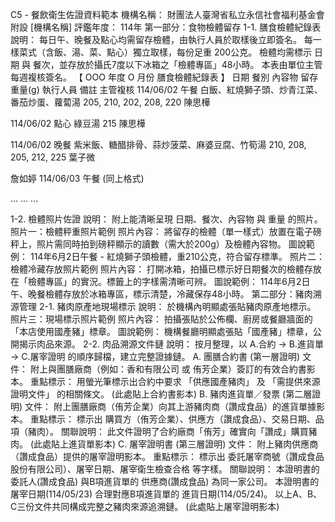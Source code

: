 C5 - 餐飲衛生佐證資料範本
機構名稱： 財團法人臺灣省私立永信社會福利基金會附設 [機構名稱]
評鑑年度： 114年
第一部分：食物檢體留存
1-1. 膳食檢體紀錄表
說明：
每日午、晚餐及點心均需留存檢體，由執行人員於取樣後立即簽名。
每一樣菜式（含飯、湯、菜、點心）獨立取樣，每份足重 200公克。
檢體均需標示 日期 與 餐次，並存放於攝氏7度以下冰箱之「檢體專區」48小時。
本表由單位主管每週複核簽名。
【 OOO 年度 O 月份 膳食檢體紀錄表 】
日期
餐別
內容物
留存重量(g)
執行人員
備註
主管複核
114/06/02
午餐
白飯、紅燒獅子頭、炒青江菜、番茄炒蛋、蘿蔔湯
205, 210, 202, 208, 220
陳思樺


114/06/02
點心
綠豆湯
215
陳思樺


114/06/02
晚餐
紫米飯、糖醋排骨、蒜炒菠菜、麻婆豆腐、竹筍湯
210, 208, 205, 212, 225
葉子微

詹如婷
114/06/03
午餐
(同上格式)




...
...
...




1-2. 檢體照片佐證
說明： 附上能清晰呈現 日期、餐次、內容物 與 重量 的照片。
照片一：檢體秤重照片範例
照片內容： 將留存的檢體（單一樣式）放置在電子磅秤上，照片需同時拍到磅秤顯示的讀數（需大於200g）及檢體內容物。
圖說範例： 114年6月2日午餐 - 紅燒獅子頭檢體，重210公克，符合留存標準。
照片二：檢體冷藏存放照片範例
照片內容： 打開冰箱，拍攝已標示好日期餐次的檢體存放在「檢體專區」的實況。標籤上的字樣需清晰可辨。
圖說範例： 114年6月2日午、晚餐檢體存放於冰箱專區，標示清楚，冷藏保存48小時。
第二部分：豬肉溯源管理
2-1. 豬肉原產地現場標示
說明： 於機構內明顯處張貼豬肉原產地標示。
照片三：現場標示照片範例
照片內容： 拍攝張貼於公佈欄、廚房或餐廳牆面的「本店使用國產豬」標章。
圖說範例： 機構餐廳明顯處張貼「國產豬」標章，公開揭示肉品來源。
2-2. 肉品溯源文件鏈
說明： 按月整理，以 A.合約 -> B.進貨單 -> C.屠宰證明 的順序歸檔，建立完整證據鏈。
A. 團膳合約書 (第一層證明)
文件： 附上與團膳廠商（例如：香和有限公司 或 侑芳企業）簽訂的有效合約書影本。
重點標示： 用螢光筆標示出合約中要求 「供應國產豬肉」 及 「需提供來源證明文件」 的相關條文。
(此處貼上合約書影本)
B. 豬肉進貨單／發票 (第二層證明)
文件： 附上團膳廠商（侑芳企業）向其上游豬肉商（讚成食品）的進貨單據影本。
重點標示： 標示出 購買方（侑芳企業）、供應方（讚成食品）、交易日期、品項（豬肉）。
關聯說明： 此文件證明了合約廠商「侑芳」確實向「讚成」購買豬肉。
(此處貼上進貨單影本)
C. 屠宰證明書 (第三層證明)
文件： 附上豬肉供應商（讚成食品）提供的屠宰證明影本。
重點標示： 標示出 委託屠宰商號（讚成食品股份有限公司）、屠宰日期、屠宰衛生檢查合格 等字樣。
關聯說明：
本證明書的 委託人(讚成食品) 與B項進貨單的 供應商(讚成食品) 為同一家公司。
本證明書的 屠宰日期(114/05/23) 合理對應B項進貨單的 進貨日期(114/05/24)。
以上A、B、C三份文件共同構成完整之豬肉來源追溯鏈。
(此處貼上屠宰證明影本)